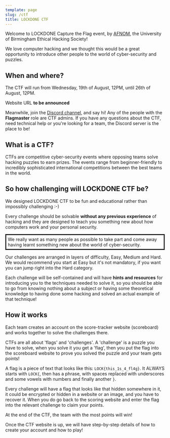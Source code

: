 ```yaml
---
template: page
slug: /ctf
title: LOCKDONE CTF
---
```


Welcome to LOCKDONE Capture the Flag event, by [AFNOM](https://afnom.net), the
University of Birmingham Ethical Hacking Society!

We love computer hacking and we thought this would be a great opportunity to
introduce other people to the world of cyber-security and puzzles.

## When and where? 

The CTF will run from Wednesday, 19th of August, 12PM, until 26th of August,
12PM.

Website URL **to be announced**

Meanwhile, join the [Discord
channel](https://discord.gg/hRZbjWV), and say hi! Any of the people with the
**Flagmaster** role are CTF admins. If you have any questions about the CTF,
need technical help or you're looking for a team, the Discord server is the
place to be!

## What is a CTF?
CTFs are competitive cyber-security events where opposing teams solve hacking
puzzles to earn prizes. The events range from beginner-friendly to incredibly
sophisticated international competitions between the best teams in the world.

## So how challenging will LOCKDONE CTF be?

We designed LOCKDONE CTF to be fun and educational rather than impossibly
challenging :-)

Every challenge should be solvable **without any previous experience** of hacking
and they are designed to teach you something new about how computers work and
your personal security.

<div style="border-color: var(--accent-light); border-style: solid;
border-width: light;padding:5px">
We really want as many people as possible to take part and come away having
learnt something new about the world of cyber-security.
</div>

Our challenges are arranged in layers of difficulty, Easy, Medium and Hard.
We would recommend you start at Easy but it's not mandatory, if you want you can
jump right into the Hard category.

Each challenge will be self-contained and will have **hints and resources** for
introducing you to the techniques needed to solve it, so you should be able to
go from knowing nothing about a subject or having some theoretical knowledge to
having done some hacking and solved an actual example of that technique!


## How it works

Each team creates an account on the score-tracker website (scoreboard) and
works together to solve the challenges there.

CTFs are all about 'flags' and 'challenges'. A 'challenge' is a puzzle you have
to solve, when you solve it you get a 'flag', then you put the flag into the
scoreboard website to prove you solved the puzzle and your team gets points!

A flag is a piece of text that looks like this: `LOCK{this_1s_4_fl4g}`. It
ALWAYS starts with `LOCK{`, then has a phrase, with spaces replaced with
underscores and some vowels with numbers and finally another `}`.

Every challenge will have a flag that looks like that hidden somewhere in it,
it could be encrypted or hidden in a website or an image, and you have to
recover it. When you do go back to the scoring website and enter the flag into
the relevant challenge to claim your points.

At the end of the CTF, the team with the most points will win!

Once the CTF website is up, we will have step-by-step details of how to create
your account and how to play!


